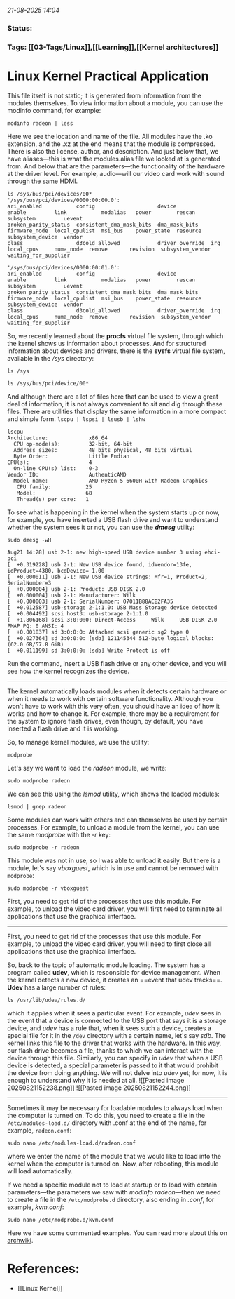 *21-08-2025 14:04*
### Status: 
  
### Tags: [[03-Tags/Linux]],[[Learning]],[[Kernel architectures]]


# Linux Kernel Practical Application



This file itself is not static; it is generated from information from the modules themselves. To view information about a module, you can use the modinfo command, for example:

`modinfo radeon | less`

Here we see the location and name of the file. All modules have the .ko extension, and the .xz at the end means that the module is compressed. There is also the license, author, and description. And just below that, we have aliases—this is what the modules.alias file we looked at is generated from. And below that are the parameters—the functionality of the hardware at the driver level. For example, audio—will our video card work with sound through the same HDMI.

```
ls /sys/bus/pci/devices/00*
'/sys/bus/pci/devices/0000:00:00.0':
ari_enabled           config                    device           enable         link           modalias   power        rescan    subsystem         uevent
broken_parity_status  consistent_dma_mask_bits  dma_mask_bits    firmware_node  local_cpulist  msi_bus    power_state  resource  subsystem_device  vendor
class                 d3cold_allowed            driver_override  irq            local_cpus     numa_node  remove       revision  subsystem_vendor  waiting_for_supplier

'/sys/bus/pci/devices/0000:00:01.0':
ari_enabled           config                    device           enable         link           modalias   power        rescan    subsystem         uevent
broken_parity_status  consistent_dma_mask_bits  dma_mask_bits    firmware_node  local_cpulist  msi_bus    power_state  resource  subsystem_device  vendor
class                 d3cold_allowed            driver_override  irq            local_cpus     numa_node  remove       revision  subsystem_vendor  waiting_for_supplier

```

So, we recently learned about the **procfs** virtual file system, through which the kernel shows us information about processes. And for structured information about devices and drivers, there is the **sysfs** virtual file system, available in the */sys* directory:


```
ls /sys

ls /sys/bus/pci/device/00*
```


And although there are a lot of files here that can be used to view a great deal of information, it is not always convenient to sit and dig through these files. There are utilities that display the same information in a more compact and simple form.
`lscpu | lspsi | lsusb | lshw`

```
lscpu 
Architecture:             x86_64
  CPU op-mode(s):         32-bit, 64-bit
  Address sizes:          48 bits physical, 48 bits virtual
  Byte Order:             Little Endian
CPU(s):                   4
  On-line CPU(s) list:    0-3
Vendor ID:                AuthenticAMD
  Model name:             AMD Ryzen 5 6600H with Radeon Graphics
   CPU family:           25
   Model:                68
   Thread(s) per core:   1

```
To see what is happening in the kernel when the system starts up or now, for example, you have inserted a USB flash drive and want to understand whether the system sees it or not, you can use the ***dmesg*** utility:

`sudo dmesg -wH`

```
Aug21 14:28] usb 2-1: new high-speed USB device number 3 using ehci-pci
[  +0.319228] usb 2-1: New USB device found, idVendor=13fe, idProduct=4300, bcdDevice= 1.00
[  +0.000011] usb 2-1: New USB device strings: Mfr=1, Product=2, SerialNumber=3
[  +0.000004] usb 2-1: Product: USB DISK 2.0
[  +0.000004] usb 2-1: Manufacturer: Wilk
[  +0.000003] usb 2-1: SerialNumber: 07011B88ACB2FA35
[  +0.012587] usb-storage 2-1:1.0: USB Mass Storage device detected
[  +0.004492] scsi host3: usb-storage 2-1:1.0
[  +1.806168] scsi 3:0:0:0: Direct-Access     Wilk     USB DISK 2.0     PMAP PQ: 0 ANSI: 4
[  +0.001837] sd 3:0:0:0: Attached scsi generic sg2 type 0
[  +0.027364] sd 3:0:0:0: [sdb] 121145344 512-byte logical blocks: (62.0 GB/57.8 GiB)
[  +0.011199] sd 3:0:0:0: [sdb] Write Protect is off

```

Run the command, insert a USB flash drive or any other device, and you will see how the kernel recognizes the device.

---
The kernel automatically loads modules when it detects certain hardware or when it needs to work with certain software functionality. Although you won't have to work with this very often, you should have an idea of how it works and how to change it. For example, there may be a requirement for the system to ignore flash drives, even though, by default, you have inserted a flash drive and it is working.

So, to manage kernel modules, we use the utility:

`modprobe`

Let's say we want to load the *radeon* module, we write:

`sudo modprobe radeon`

We can see this using the *lsmod* utility, which shows the loaded modules:

`lsmod | grep radeon`

Some modules can work with others and can themselves be used by certain processes. For example, to unload a module from the kernel, you can use the same *modprobe* with the *-r* key:

`sudo modprobe -r radeon`

This module was not in use, so I was able to unload it easily. But there is a module, let's say *vboxguest*, which is in use and cannot be removed with `modprobe`:

`sudo modprobe -r vboxguest`

First, you need to get rid of the processes that use this module. For example, to unload the video card driver, you will first need to terminate all applications that use the graphical interface.

---
First, you need to get rid of the processes that use this module. For example, to unload the video card driver, you will need to first close all applications that use the graphical interface.

  

So, back to the topic of automatic module loading. The system has a program called **udev**, which is responsible for device management. When the kernel detects a new device, it creates an ==event that udev tracks==. **Udev** has a large number of rules:

`ls /usr/lib/udev/rules.d/`

which it applies when it sees a particular event. For example, *udev* sees in the event that a device is connected to the USB port that says it is a storage device, and *udev* has a rule that, when it sees such a device, creates a special file for it in the `/dev` directory with a certain name, let's say *sdb*. The kernel links this file to the driver that works with the hardware. In this way, our flash drive becomes a file, thanks to which we can interact with the device through this file. Similarly, you can specify in *udev* that when a USB device is detected, a special parameter is passed to it that would prohibit the device from doing anything. We will not delve into *udev* yet; for now, it is enough to understand why it is needed at all.
![[Pasted image 20250821152238.png]]
![[Pasted image 20250821152244.png]]

---

Sometimes it may be necessary for loadable modules to always load when the computer is turned on. To do this, you need to create a file in the `/etc/modules-load.d/` directory with .conf at the end of the name, for example, `radeon.conf`:

`sudo nano /etc/modules-load.d/radeon.conf`

where we enter the name of the module that we would like to load into the kernel when the computer is turned on. Now, after rebooting, this module will load automatically.

If we need a specific module not to load at startup or to load with certain parameters—the parameters we saw with *modinfo radeon*—then we need to create a file in the `/etc/modprobe.d` directory, also ending in *.conf*, for example, *kvm.conf*:

`sudo nano /etc/modprobe.d/kvm.conf`

Here we have some commented examples. You can read more about this on [archwiki](https://wiki.archlinux.org/index.php/Kernel_module_\(%D0%A0%D1%83%D1%81%D1%81%D0%BA%D0%B8%D0%B9\)).
# References:

- [[Linux Kernel]]
  